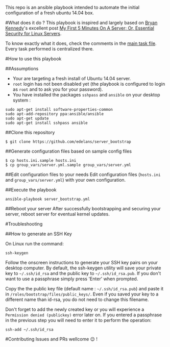 This repo is an ansible playbook intended to automate the initial configuration of a fresh ubuntu 14.04 box.

#What does it do ?
This playbook is inspired and largely based on [Bryan Kennedy](http://plusbryan.com)'s excellent post [My First 5 Minutes On A Server; Or, Essential Security for Linux Servers](http://plusbryan.com/my-first-5-minutes-on-a-server-or-essential-security-for-linux-servers).

To know exactly what it does, check the comments in the [main task file](roles/bootstrap/tasks/main.yml). Every task performed is centralized there.

#How to use this playbook

##Assumptions

+ Your are targeting a fresh install of Ubuntu 14.04 server.
+ `root` login has not been disabled yet (the playbook is configured to login as `root` and to ask you for your password).
+ You have installed the packages `sshpass` and `ansible` on your desktop system :
```
sudo apt-get install software-properties-common
sudo apt-add-repository ppa:ansible/ansible
sudo apt-get update
sudo apt-get install sshpass ansible
```

##Clone this repository

```
$ git clone https://github.com/edelans/server_bootstrap
```

##Generate configuration files based on sample config files

```
$ cp hosts.ini.sample hosts.ini
$ cp group_vars/server.yml.sample group_vars/server.yml
```

##Edit configuration files to your needs
Edit configuration files (`hosts.ini` and `group_vars/server.yml`) with your own configuration.


##Execute the playbook

```
ansible-playbook server_bootstrap.yml
```

##Reboot your server
After successfully bootstrapping and securing your server, reboot server for eventual kernel updates.


#Troubleshooting

##How to generate an SSH Key

On Linux run the command:

    ssh-keygen

Follow the onscreen instructions to generate your SSH key pairs on your desktop computer. By default, the ssh-keygen utility will save your private key to `~/.ssh/id_rsa` and the public key to `~/.ssh/id_rsa.pub`. If you don't want to use a passphrase simply press 'Enter' when prompted.

Copy the the public key file (default name : `~/.ssh/id_rsa.pub`) and paste it in `/roles/bootstrap/files/public_keys/`. Even if you saved your key to a different name than id-rsa, you do not need to change this filename.

Don't forget to add the newly created key or you will experience a `Permission denied (publickey)` error later on. If you entered a passphrase in the previous step you will need to enter it to perform the operation:

    ssh-add ~/.ssh/id_rsa

#Contributing
Issues and PRs wellcome :wink: !
